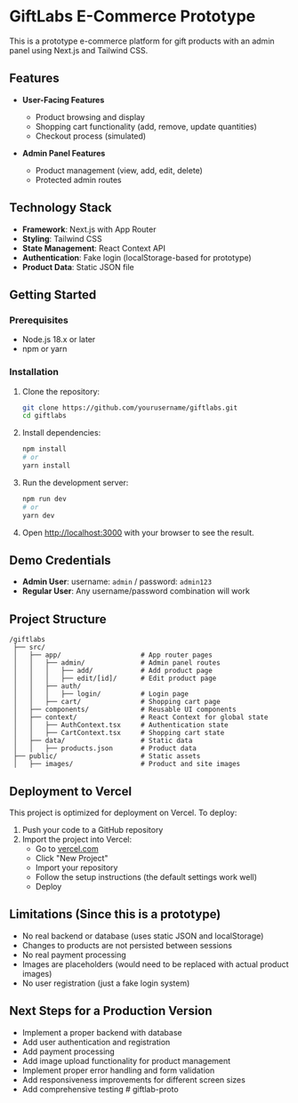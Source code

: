 # GiftLabs E-Commerce Prototype

This is a prototype e-commerce platform for gift products with an admin panel using Next.js and Tailwind CSS.

## Features

- **User-Facing Features**
  - Product browsing and display
  - Shopping cart functionality (add, remove, update quantities)
  - Checkout process (simulated)
  
- **Admin Panel Features**
  - Product management (view, add, edit, delete)
  - Protected admin routes

## Technology Stack

- **Framework**: Next.js with App Router
- **Styling**: Tailwind CSS
- **State Management**: React Context API
- **Authentication**: Fake login (localStorage-based for prototype)
- **Product Data**: Static JSON file

## Getting Started

### Prerequisites

- Node.js 18.x or later
- npm or yarn

### Installation

1. Clone the repository:
   ```bash
   git clone https://github.com/yourusername/giftlabs.git
   cd giftlabs
   ```

2. Install dependencies:
   ```bash
   npm install
   # or
   yarn install
   ```

3. Run the development server:
   ```bash
   npm run dev
   # or
   yarn dev
   ```

4. Open [http://localhost:3000](http://localhost:3000) with your browser to see the result.

## Demo Credentials

- **Admin User**: username: `admin` / password: `admin123`
- **Regular User**: Any username/password combination will work

## Project Structure

```
/giftlabs
 ├── src/
 │   ├── app/                    # App router pages
 │   │   ├── admin/              # Admin panel routes
 │   │   │   ├── add/            # Add product page
 │   │   │   ├── edit/[id]/      # Edit product page
 │   │   ├── auth/
 │   │   │   ├── login/          # Login page
 │   │   ├── cart/               # Shopping cart page
 │   ├── components/             # Reusable UI components
 │   ├── context/                # React Context for global state
 │   │   ├── AuthContext.tsx     # Authentication state
 │   │   ├── CartContext.tsx     # Shopping cart state
 │   ├── data/                   # Static data
 │   │   ├── products.json       # Product data
 ├── public/                     # Static assets
 │   ├── images/                 # Product and site images
```

## Deployment to Vercel

This project is optimized for deployment on Vercel. To deploy:

1. Push your code to a GitHub repository
2. Import the project into Vercel:
   - Go to [vercel.com](https://vercel.com)
   - Click "New Project"
   - Import your repository
   - Follow the setup instructions (the default settings work well)
   - Deploy

## Limitations (Since this is a prototype)

- No real backend or database (uses static JSON and localStorage)
- Changes to products are not persisted between sessions
- No real payment processing
- Images are placeholders (would need to be replaced with actual product images)
- No user registration (just a fake login system)

## Next Steps for a Production Version

- Implement a proper backend with database
- Add user authentication and registration
- Add payment processing
- Add image upload functionality for product management
- Implement proper error handling and form validation
- Add responsiveness improvements for different screen sizes
- Add comprehensive testing
#   g i f t l a b - p r o t o  
 